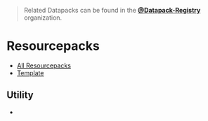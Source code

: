 > Related Datapacks can be found in the [**@Datapack-Registry**](https://github.com/Datapack-Registry) organization.

# Resourcepacks
- [All Resourcepacks](https://github.com/orgs/Resourcepack-Registry/repositories)
- [Template](https://github.com/Resourcepack-Registry/Template)

## Utility
- 
